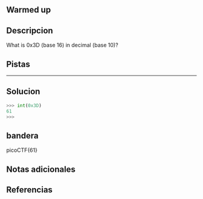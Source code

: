 ## Warmed up

## Descripcion
What is 0x3D (base 16) in decimal (base 10)?

## Pistas 
****** 
## Solucion
```python
>>> int(0x3D)
61
>>> 
```
## bandera
picoCTF{61}

## Notas adicionales 

## Referencias